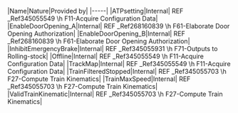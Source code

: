 ﻿

|Name|Nature|Provided by|
|-----|
|ATPsetting|Internal| REF _Ref345055549 \h F11-Acquire Configuration Data|
|EnableDoorOpening_A|Internal| REF _Ref268160839 \h F61-Elaborate Door Opening Authorization|
|EnableDoorOpening_B|Internal| REF _Ref268160839 \h F61-Elaborate Door Opening Authorization|
|InhibitEmergencyBrake|Internal| REF _Ref345055931 \h F71-Outputs to Rolling-stock|
|Offline|Internal| REF _Ref345055549 \h F11-Acquire Configuration Data|
|TrackMap|Internal| REF _Ref345055549 \h F11-Acquire Configuration Data|
|TrainFilteredStopped|Internal| REF _Ref345055703 \h F27-Compute Train Kinematics|
|TrainMaxSpeed|Internal| REF _Ref345055703 \h F27-Compute Train Kinematics|
|ValidTrainKinematic|Internal| REF _Ref345055703 \h F27-Compute Train Kinematics|

